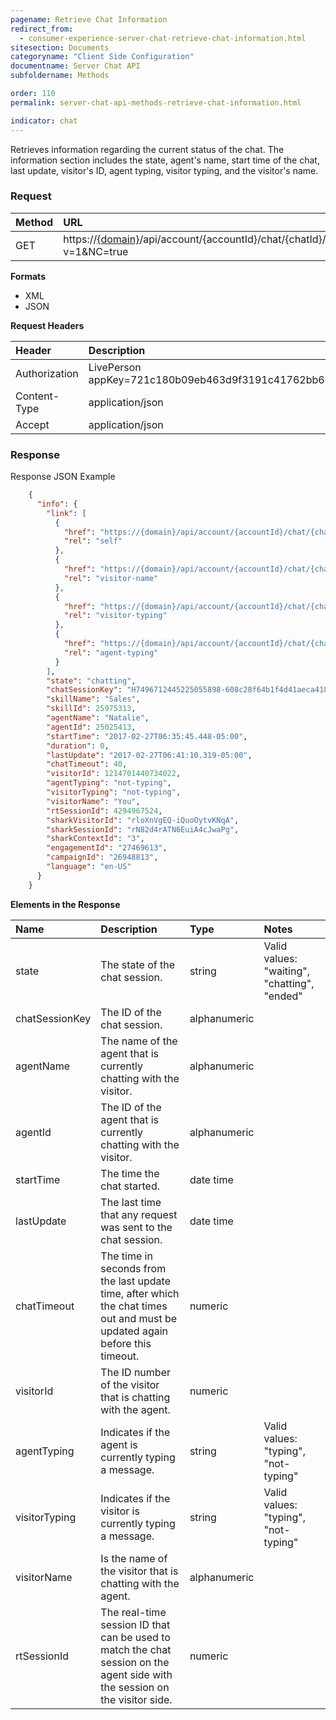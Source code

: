 ```yaml
---
pagename: Retrieve Chat Information
redirect_from:
  - consumer-experience-server-chat-retrieve-chat-information.html
sitesection: Documents
categoryname: "Client Side Configuration"
documentname: Server Chat API
subfoldername: Methods

order: 110
permalink: server-chat-api-methods-retrieve-chat-information.html

indicator: chat
---
```


Retrieves information regarding the current status of the chat. The information section includes the state, agent's name, start time of the chat, last update, visitor's ID, agent typing, visitor typing, and the visitor's name.

### Request

| Method | URL |
| :--- | :--- |
| GET | https://[{domain}](/agent-domain-domain-api.html)/api/account/{accountId}/chat/{chatId}/info?v=1&NC=true |

**Formats**

- XML
- JSON

**Request Headers**

| Header | Description |
| :--- | :--- |
| Authorization | LivePerson appKey=721c180b09eb463d9f3191c41762bb68 |
| Content-Type | application/json |
| Accept | application/json |

### Response

Response JSON Example

```json
    {
      "info": {
        "link": [
          {
            "href": "https://{domain}/api/account/{accountId}/chat/{chatId}/info",
            "rel": "self"
          },
          {
            "href": "https://{domain}/api/account/{accountId}/chat/{chatId}/info/visitorName",
            "rel": "visitor-name"
          },
          {
            "href": "https://{domain}/api/account/{accountId}/chat/{chatId}/info/visitorTyping",
            "rel": "visitor-typing"
          },
          {
            "href": "https://{domain}/api/account/{accountId}/chat/{chatId}/info/agentTyping",
            "rel": "agent-typing"
          }
        ],
        "state": "chatting",
        "chatSessionKey": "H7496712445225055898-608c28f64b1f4d41aeca4188fb95f66fK8388836",
        "skillName": "Sales",
        "skillId": 25975313,
        "agentName": "Natalie",
        "agentId": 25025413,
        "startTime": "2017-02-27T06:35:45.448-05:00",
        "duration": 0,
        "lastUpdate": "2017-02-27T06:41:10.319-05:00",
        "chatTimeout": 40,
        "visitorId": 1214701440734022,
        "agentTyping": "not-typing",
        "visitorTyping": "not-typing",
        "visitorName": "You",
        "rtSessionId": 4294967524,
        "sharkVisitorId": "rloXnVgEQ-iQuoOytvKNqA",
        "sharkSessionId": "rN82d4rATN6EuiA4cJwaPg",
        "sharkContextId": "3",
        "engagementId": "27469613",
        "campaignId": "26948813",
        "language": "en-US"
      }
    }
```

**Elements in the Response**

| Name | Description | Type | Notes |
| :--- | :--- | :--- | :--- |
| state | The state of the chat session. | string | Valid values: "waiting", "chatting", "ended" |
| chatSessionKey | The ID of the chat session. | alphanumeric | |
| agentName | The name of the agent that is currently chatting with the visitor. | alphanumeric | |
| agentId | The ID of the agent that is currently chatting with the visitor. |  alphanumeric | |
| startTime | The time the chat started.| date time | |
| lastUpdate | The last time that any request was sent to the chat session. | date time | |
| chatTimeout | The time in seconds from the last update time, after which the chat times out and must be updated again before this timeout. | numeric | |
| visitorId | The ID number of the visitor that is chatting with the agent. | numeric | |
| agentTyping | Indicates if the agent is currently typing a message. | string | Valid values: "typing", "not-typing" |
| visitorTyping | Indicates if the visitor is currently typing a message. | string |  Valid values: "typing", "not-typing" |
| visitorName | Is the name of the visitor that is chatting with the agent. | alphanumeric | |
| rtSessionId | The real-time session ID that can be used to match the chat session on the agent side with the session on the visitor side. | numeric |
